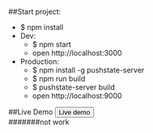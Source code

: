 ##Start project:
- $ npm install
- Dev:
    - $ npm start 
    - open http://localhost:3000
- Production:
    - $ npm install -g pushstate-server
    - $ npm run build
    - $ pushstate-server build
    - open http://localhost:9000
    
##Live Demo
<button>Live demo</button>  
#######not work